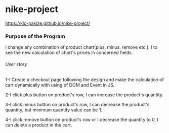 # nike-project
https://klc-pakize.github.io/nike-project/

<h3>Purpose of the Program</h3>
<p>I change any combination of product chart(plus, minus, remove etc.), I to see the new calculation of chart's prices in concerned fields.</p>

<h6>User story</h6>
<p>1-I Create a checkout page following the design and make the calculation of cart dynamically with using of DOM and Event in JS.</p>
<p>2-I click plus button on product's row, I can increase the product's quantity.</p>
<p>3-I click minus button on product's row, I can decrease the product's quantity, but minimum quantity value can be 1.</p>
<p>4-I click remove button on product's row or I decrease the quantity to 0, I can delete a product in the cart.</p>






